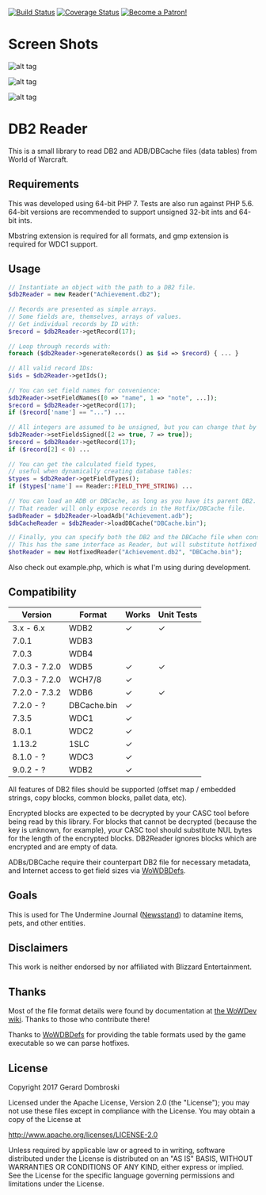 [![Build Status](https://travis-ci.org/erorus/db2.svg?branch=master)](https://travis-ci.org/erorus/db2) [![Coverage Status](https://coveralls.io/repos/github/erorus/db2/badge.svg?branch=master)](https://coveralls.io/github/erorus/db2?branch=master) [![Become a Patron!](https://everynothing.net/patronButton.png)](https://www.patreon.com/bePatron?u=4445407)
# Screen Shots

![alt tag](https://i.imgur.com/HGIYQQA.jpg "WDB2")

![alt tag](https://i.imgur.com/TZHMET9.jpg "WDB2")

![alt tag](https://i.imgur.com/p5fYjDf.jpg "WDB2")

# DB2 Reader

This is a small library to read DB2 and ADB/DBCache files (data tables) from World of Warcraft.

## Requirements

This was developed using 64-bit PHP 7. Tests are also run against PHP 5.6. 64-bit versions are recommended to support unsigned 32-bit ints and 64-bit ints.

Mbstring extension is required for all formats, and gmp extension is required for WDC1 support.

## Usage

```php
// Instantiate an object with the path to a DB2 file.
$db2Reader = new Reader("Achievement.db2"); 
 
// Records are presented as simple arrays.
// Some fields are, themselves, arrays of values.
// Get individual records by ID with:
$record = $db2Reader->getRecord(17);
 
// Loop through records with:
foreach ($db2Reader->generateRecords() as $id => $record) { ... }
 
// All valid record IDs:
$ids = $db2Reader->getIds();
 
// You can set field names for convenience:
$db2Reader->setFieldNames([0 => "name", 1 => "note", ...]);
$record = $db2Reader->getRecord(17);
if ($record['name'] == "...") ...
 
// All integers are assumed to be unsigned, but you can change that by field:
$db2Reader->setFieldsSigned([2 => true, 7 => true]);
$record = $db2Reader->getRecord(17);
if ($record[2] < 0) ...
 
// You can get the calculated field types, 
// useful when dynamically creating database tables:
$types = $db2Reader->getFieldTypes();
if ($types['name'] == Reader::FIELD_TYPE_STRING) ...
 
// You can load an ADB or DBCache, as long as you have its parent DB2.
// That reader will only expose records in the Hotfix/DBCache file.
$adbReader = $db2Reader->loadAdb("Achievement.adb");
$dbCacheReader = $db2Reader->loadDBCache("DBCache.bin");

// Finally, you can specify both the DB2 and the DBCache file when constructing a HotfixedReader.
// This has the same interface as Reader, but will substitute hotfixed records when available.
$hotReader = new HotfixedReader("Achievement.db2", "DBCache.bin");
```

Also check out example.php, which is what I'm using during development.

## Compatibility

| Version | Format | Works | Unit Tests |
|---------|--------|-------|-------|
| 3.x - 6.x | WDB2 | ✓ | ✓ |
| 7.0.1 | WDB3 |  |  |
| 7.0.3 | WDB4 |  |  |
| 7.0.3 - 7.2.0 | WDB5 | ✓ | ✓ |
| 7.0.3 - 7.2.0 | WCH7/8 | ✓ |  |
| 7.2.0 - 7.3.2 | WDB6 | ✓ | ✓ |
| 7.2.0 - ? | DBCache.bin | ✓ |  |
| 7.3.5 | WDC1 | ✓ |  |
| 8.0.1 | WDC2 | ✓ |  |
| 1.13.2 | 1SLC | ✓ |  |
| 8.1.0 - ? | WDC3 | ✓ |  |
| 9.0.2 - ? | WDB2 | ✓ |  |

All features of DB2 files should be supported (offset map / embedded strings, copy blocks, common blocks, pallet data, etc).

Encrypted blocks are expected to be decrypted by your CASC tool before being read by this library. For blocks that cannot be decrypted (because the key is unknown, for example), your CASC tool should substitute NUL bytes for the length of the encrypted blocks. DB2Reader ignores blocks which are encrypted and are empty of data. 

ADBs/DBCache require their counterpart DB2 file for necessary metadata, and Internet access to get field sizes via [WoWDBDefs](https://github.com/wowdev/WoWDBDefs).

## Goals

This is used for The Undermine Journal ([Newsstand](https://github.com/erorus/newsstand/)) to datamine items, pets, and other entities.

## Disclaimers

This work is neither endorsed by nor affiliated with Blizzard Entertainment.

## Thanks

Most of the file format details were found by documentation at [the WoWDev wiki](https://wowdev.wiki/DB2). Thanks to those who contribute there!

Thanks to [WoWDBDefs](https://github.com/wowdev/WoWDBDefs) for providing the table formats used by the game executable so we can parse hotfixes.

## License

Copyright 2017 Gerard Dombroski

Licensed under the Apache License, Version 2.0 (the "License");
you may not use these files except in compliance with the License.
You may obtain a copy of the License at

  http://www.apache.org/licenses/LICENSE-2.0

Unless required by applicable law or agreed to in writing, software
distributed under the License is distributed on an "AS IS" BASIS,
WITHOUT WARRANTIES OR CONDITIONS OF ANY KIND, either express or implied.
See the License for the specific language governing permissions and
limitations under the License.
